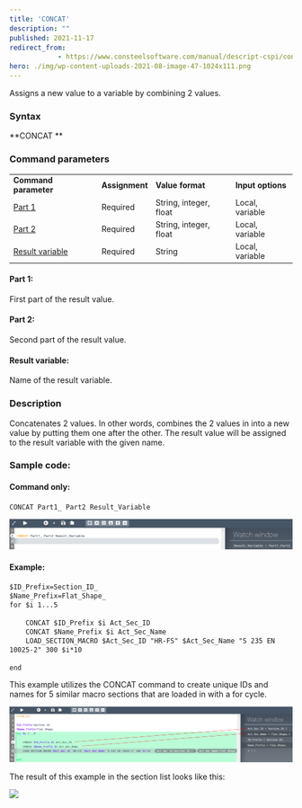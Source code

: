 ```yaml
---
title: 'CONCAT'
description: ""
published: 2021-11-17
redirect_from: 
            - https://www.consteelsoftware.com/manual/descript-cspi/concat/
hero: ./img/wp-content-uploads-2021-08-image-47-1024x111.png
---
```

<!-- wp:paragraph -->

Assigns a new value to a variable by combining 2 values.

<!-- /wp:paragraph -->

<!-- wp:heading {"level":3} -->

### Syntax

<!-- /wp:heading -->

<!-- wp:paragraph -->

**CONCAT **

<!-- /wp:paragraph -->

<!-- wp:heading {"level":3} -->

### Command parameters

<!-- /wp:heading -->

<!-- wp:table {"className":"is-style-stripes"} -->

|                                     |                |                        |                   |
| ----------------------------------- | -------------- | ---------------------- | ----------------- |
| **Command parameter**               | **Assignment** | **Value format**       | **Input options** |
| [Part 1](#Part-1)                   | Required       | String, integer, float | Local, variable   |
| [Part 2](#Part-2)                   | Required       | String, integer, float | Local, variable   |
| [Result variable](#Result-variable) | Required       | String                 | Local, variable   |

<!-- /wp:table -->

<!-- wp:heading {"level":4} -->

#### Part 1:

<!-- /wp:heading -->

<!-- wp:paragraph -->

First part of the result value.

<!-- /wp:paragraph -->

<!-- wp:heading {"level":4} -->

#### Part 2:

<!-- /wp:heading -->

<!-- wp:paragraph -->

Second part of the result value.

<!-- /wp:paragraph -->

<!-- wp:heading {"level":4} -->

#### Result variable:

<!-- /wp:heading -->

<!-- wp:paragraph -->

Name of the result variable.

<!-- /wp:paragraph -->

<!-- wp:heading {"level":3} -->

### Description

<!-- /wp:heading -->

<!-- wp:paragraph -->

Concatenates 2 values. In other words, combines the 2 values in into a new value by putting them one after the other. The result value will be assigned to the result variable with the given name.

<!-- /wp:paragraph -->

<!-- wp:heading {"level":3} -->

### Sample code:

<!-- /wp:heading -->

<!-- wp:heading {"level":4} -->

#### Command only:

<!-- /wp:heading -->

<!-- wp:loos-hcb/code-block -->

```
CONCAT Part1_ Part2 Result_Variable
```

<!-- /wp:loos-hcb/code-block -->

<!-- wp:image {"id":23545,"sizeSlug":"large","linkDestination":"media"} -->

[![](./img/wp-content-uploads-2021-08-image-47-1024x111.png)](https://consteelsoftware.com/wp-content/uploads/2021/08/image-47.png)

<!-- /wp:image -->

<!-- wp:heading {"level":4} -->

#### Example:

<!-- /wp:heading -->

<!-- wp:loos-hcb/code-block -->

```
$ID_Prefix=Section_ID_
$Name_Prefix=Flat_Shape_
for $i 1...5

    CONCAT $ID_Prefix $i Act_Sec_ID
    CONCAT $Name_Prefix $i Act_Sec_Name
    LOAD_SECTION_MACRO $Act_Sec_ID "HR-FS" $Act_Sec_Name "S 235 EN 10025-2" 300 $i*10

end
```

<!-- /wp:loos-hcb/code-block -->

<!-- wp:paragraph -->

This example utilizes the CONCAT command to create unique IDs and names for 5 similar macro sections that are loaded in with a for cycle.

<!-- /wp:paragraph -->

<!-- wp:image {"id":23527,"sizeSlug":"large","linkDestination":"media"} -->

[![](./img/wp-content-uploads-2021-08-image-44-1024x201.png)](https://consteelsoftware.com/wp-content/uploads/2021/08/image-44.png)

<!-- /wp:image -->

<!-- wp:paragraph -->

The result of this example in the section list looks like this:

<!-- /wp:paragraph -->

<!-- wp:image {"id":23539,"sizeSlug":"full","linkDestination":"media"} -->

[![](https://consteelsoftware.com/wp-content/uploads/2021/08/image-46.png)](./img/wp-content-uploads-2021-08-image-46.png)

<!-- /wp:image -->

